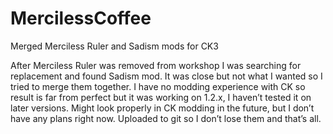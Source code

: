 # MercilessCoffee
Merged Merciless Ruler and Sadism mods for CK3

After Merciless Ruler was removed from workshop I was searching for replacement and found Sadism mod. 
It was close but not what I wanted so I tried to merge them together. 
I have no modding experience with CK so result is far from perfect but it was working on 1.2.x, I haven’t tested it on later versions.
Might look properly in CK modding in the future, but I don’t have any plans right now. Uploaded to git so I don’t lose them and that’s all.

